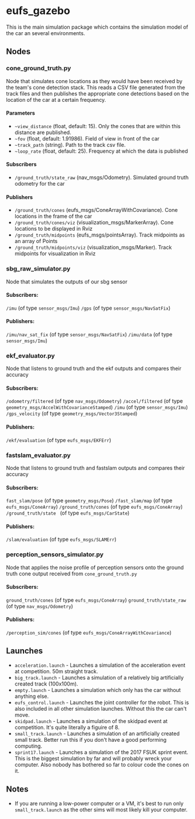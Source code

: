 # eufs_gazebo
This is the main simulation package which contains the simulation model of the car an several environments.

## Nodes
### cone_ground_truth.py
Node that simulates cone locations as they would have been received
by the team's cone detection stack. This reads a CSV file generated
from the track files and then publishes the appropriate cone detections
based on the location of the car at a certain frequency.

#### Parameters

- `~view_distance` (float, default: 15). Only the cones that are within this distance are published.
- `~fov` (float, default: 1.91986). Field of view in front of the car
- `~track_path` (string). Path to the track csv file.
- `~loop_rate` (float, default: 25). Frequency at which the data is published

#### Subscribers

- `/ground_truth/state_raw` (nav_msgs/Odometry).
        Simulated ground truth odometry for the car

#### Publishers

- `/ground_truth/cones` (eufs_msgs/ConeArrayWithCovariance).
        Cone locations in the frame of the car
- `/ground_truth/cones/viz` (visualization_msgs/MarkerArray).
        Cone locations to be displayed in Rviz
- `/ground_truth/midpoints` (eufs_msgs/pointsArray).
        Track midpoints as an array of Points
- `/ground_truth/midpoints/viz` (visualization_msgs/Marker).
        Track midpoints for visualization in Rviz

### sbg_raw_simulator.py
Node that simulates the outputs of our sbg sensor

#### Subscribers:
`/imu` (of type `sensor_msgs/Imu`)
`/gps`    (of type `sensor_msgs/NavSatFix`)

#### Publishers:
`/imu/nav_sat_fix` (of type `sensor_msgs/NavSatFix`)
`/imu/data`    (of type `sensor_msgs/Imu`)

### ekf_evaluator.py
Node that listens to ground truth and the ekf outputs and compares their accuracy

#### Subscribers:
`/odometry/filtered` (of type `nav_msgs/Odometry`)
`/accel/filtered` (of type `geometry_msgs/AccelWithCovarianceStamped`)
`/imu` (of type `sensor_msgs/Imu`)
`/gps_velocity` (of type `geometry_msgs/Vector3Stamped`)

#### Publishers:
`/ekf/evaluation` (of type `eufs_msgs/EKFErr`)

### fastslam_evaluator.py
Node that listens to ground truth and fastslam outputs and compares their accuracy

#### Subscribers:
`fast_slam/pose` (of type `geometry_msgs/Pose`)
`/fast_slam/map` (of type `eufs_msgs/ConeArray`)
`/ground_truth/cones` (of type `eufs_msgs/ConeArray`)
`/ground_truth/state ` (of type `eufs_msgs/CarState`)


#### Publishers:
`/slam/evaluation` (of type `eufs_msgs/SLAMErr`)

### perception_sensors_simulator.py
Node that applies the noise profile of perception sensors onto the ground truth
cone output received from `cone_ground_truth.py`

#### Subscribers:
`ground_truth/cones` (of type `eufs_msgs/ConeArray`)
`ground_truth/state_raw` (of type `nav_msgs/Odometry`)

#### Publishers:
`/perception_sim/cones` (of type `eufs_msgs/ConeArrayWithCovariance`)

## Launches

- `acceleration.launch` - Launches a simulation of the acceleration event at competition. 50m straight track.
- `big_track.launch` - Launches a simulation of a relatively big artificially created track (100x100m).
- `empty.launch` - Launches a simulation which only has the car without anything else.
- `eufs_control.launch` - Launches the joint controller for the robot. This is also included in all other simulation launches. Without this the car can't move.
- `skidpad.launch` - Launches a simulation of the skidpad event at competition. It's quite literally a figuire of 8.
- `small_track.launch` - Launches a simulation of an artificially created small track. Better run this if you don't have a good performing computing.
- `sprint17.launch` - Launches a simulation of the 2017 FSUK sprint event. This is the biggest simulation by far and will probably wreck your computer. Also nobody has bothered so far to colour code the cones on it.

## Notes
- If you are running a low-power computer or a VM, it's best to run only `small_track.launch` as the other sims will most likely kill your computer.
